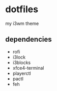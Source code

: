 # dotfiles
my i3wm theme

## dependencies
* rofi
* i3lock
* i3blocks
* xfce4-terminal
* playerctl
* pactl
* feh
